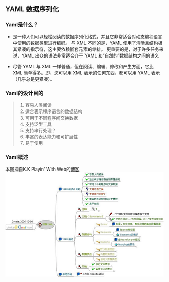 ## YAML 数据序列化

### Yaml是什么？
* 是一种人们可以轻松阅读的数据序列化格式，并且它非常适合对动态编程语言中使用的数据类型进行编码。
与 XML 不同的是，YAML 使用了清晰且结构极其紧凑的指示符，这主要依赖嵌套元素的缩排。
更重要的是，对于许多任务来说，YAML 出众的语法非常适合介于 YAML 和“自然的”数据结构之间的语义

* 尽管 YAML 与 XML 一样普通，但在阅读、编辑、修改和产生方面，它比 XML 简单得多。即，您可以用 XML 表示的任何东西，都可以用 YAML 表示（几乎总是更紧凑）。

### Yaml的设计目的
> 1. 容易人类阅读
> 2. 适合表示程序语言的数据结构
> 3. 可用于不同程序间交换数据
> 4. 支持泛型工具
> 5. 支持串行处理？
> 6. 丰富的表达能力和可扩展性
> 7. 易于使用

### Yaml概述
本图摘自K.K Playin' With Web的[博客](http://www.cnblogs.com/chwkai/archive/2009/03/01/249924.html)   
![初始Yaml](YAML-MAP.jpg)
